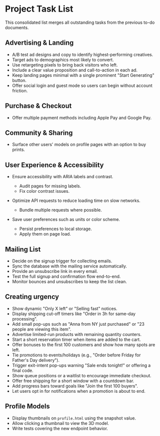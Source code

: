 # Project Task List

This consolidated list merges all outstanding tasks from the previous to-do documents.

## Advertising & Landing

- A/B test ad designs and copy to identify highest-performing creatives.
- Target ads to demographics most likely to convert.
- Use retargeting pixels to bring back visitors who left.
- Include a clear value proposition and call-to-action in each ad.
- Keep landing pages minimal with a single prominent "Start Generating" button.
- Offer social login and guest mode so users can begin without account friction.

## Purchase & Checkout

- Offer multiple payment methods including Apple Pay and Google Pay.

## Community & Sharing

- Surface other users' models on profile pages with an option to buy prints.

## User Experience & Accessibility

- Ensure accessibility with ARIA labels and contrast.
  - Audit pages for missing labels.
  - Fix color contrast issues.
- Optimize API requests to reduce loading time on slow networks.
  - Bundle multiple requests where possible.

- Save user preferences such as units or color scheme.
  - Persist preferences to local storage.
  - Apply them on page load.


## Mailing List

- Decide on the signup trigger for collecting emails.
- Sync the database with the mailing service automatically.
- Provide an unsubscribe link in every email.
- Test the full signup and confirmation flow end-to-end.
- Monitor bounces and unsubscribes to keep the list clean.

## Creating urgency

- Show dynamic "Only X left" or "Selling fast" notices.
- Display shipping cut-off timers like "Order in 3h for same-day processing".
- Add small pop-ups such as "Anna from NY just purchased" or "23 people are viewing this item".
- Advertise limited-run products with remaining quantity counters.
- Start a short reservation timer when items are added to the cart.
- Offer bonuses to the first 100 customers and show how many spots are left.
- Tie promotions to events/holidays (e.g., "Order before Friday for Father's Day delivery").
- Trigger exit-intent pop-ups warning "Sale ends tonight!" or offering a final code.
- Show queue positions or a waitlist to encourage immediate checkout.
- Offer free shipping for a short window with a countdown bar.
- Add progress bars toward goals like "Join the first 100 buyers".
- Let users opt in for notifications when a promotion is about to end.


## Profile Models
- Display thumbnails on `profile.html` using the snapshot value.
- Allow clicking a thumbnail to view the 3D model.
- Write tests covering the new endpoint behavior.

